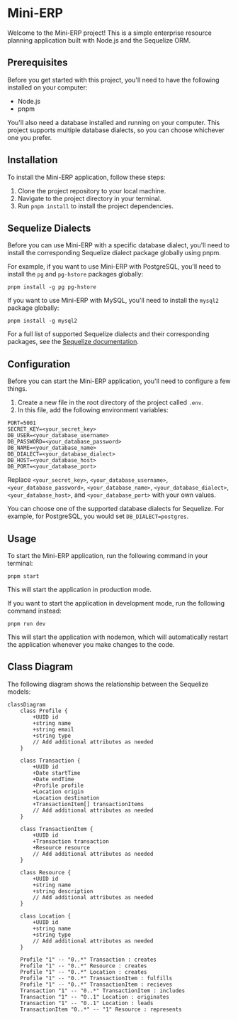 # Mini-ERP

Welcome to the Mini-ERP project! This is a simple enterprise resource planning application built with Node.js and the Sequelize ORM.

## Prerequisites

Before you get started with this project, you'll need to have the following installed on your computer:

- Node.js
- pnpm

You'll also need a database installed and running on your computer. This project supports multiple database dialects, so you can choose whichever one you prefer.

## Installation

To install the Mini-ERP application, follow these steps:

1. Clone the project repository to your local machine.
2. Navigate to the project directory in your terminal.
3. Run `pnpm install` to install the project dependencies.

## Sequelize Dialects

Before you can use Mini-ERP with a specific database dialect, you'll need to install the corresponding Sequelize dialect package globally using pnpm.

For example, if you want to use Mini-ERP with PostgreSQL, you'll need to install the `pg` and `pg-hstore` packages globally:

```
pnpm install -g pg pg-hstore
```

If you want to use Mini-ERP with MySQL, you'll need to install the `mysql2` package globally:

```
pnpm install -g mysql2
```

For a full list of supported Sequelize dialects and their corresponding packages, see the [Sequelize documentation](https://sequelize.org/).

## Configuration

Before you can start the Mini-ERP application, you'll need to configure a few things.

1. Create a new file in the root directory of the project called `.env`.
2. In this file, add the following environment variables:

```
PORT=5001
SECRET_KEY=<your_secret_key>
DB_USER=<your_database_username>
DB_PASSWORD=<your_database_password>
DB_NAME=<your_database_name>
DB_DIALECT=<your_database_dialect>
DB_HOST=<your_database_host>
DB_PORT=<your_database_port>
```

Replace `<your_secret_key>`, `<your_database_username>`, `<your_database_password>`, `<your_database_name>`, `<your_database_dialect>`, `<your_database_host>`, and `<your_database_port>` with your own values.

You can choose one of the supported database dialects for Sequelize. For example, for PostgreSQL, you would set `DB_DIALECT=postgres`.

## Usage

To start the Mini-ERP application, run the following command in your terminal:

```
pnpm start
```

This will start the application in production mode.

If you want to start the application in development mode, run the following command instead:

```
pnpm run dev
```

This will start the application with nodemon, which will automatically restart the application whenever you make changes to the code.

## Class Diagram

The following diagram shows the relationship between the Sequelize models:

```mermaid
classDiagram
    class Profile {
        +UUID id
        +string name
        +string email
        +string type
        // Add additional attributes as needed
    }

    class Transaction {
        +UUID id
        +Date startTime
        +Date endTime
        +Profile profile
        +Location origin
        +Location destination
        +TransactionItem[] transactionItems
        // Add additional attributes as needed
    }

    class TransactionItem {
        +UUID id
        +Transaction transaction
        +Resource resource
        // Add additional attributes as needed
    }

    class Resource {
        +UUID id
        +string name
        +string description
        // Add additional attributes as needed
    }

    class Location {
        +UUID id
        +string name
        +string type
        // Add additional attributes as needed
    }

    Profile "1" -- "0..*" Transaction : creates
    Profile "1" -- "0..*" Resource : creates
    Profile "1" -- "0..*" Location : creates
    Profile "1" -- "0..*" TransactionItem : fulfills
    Profile "1" -- "0..*" TransactionItem : recieves
    Transaction "1" -- "0..*" TransactionItem : includes
    Transaction "1" -- "0..1" Location : originates
    Transaction "1" -- "0..1" Location : leads
    TransactionItem "0..*" -- "1" Resource : represents
```
